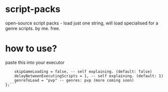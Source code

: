 # script-packs
open-source script packs - load just one string, will load specialised for a genre scripts. by me. free.

# how to use?
paste this into your executor

```_G.scriptPacks = {}; _G.scriptPacks.settings = {
	skipGameLoading = false, -- self explaining. (default: false)
	delayBetweenExecutingScripts = 1, -- self explaining. (default: 1)
	genreToLoad = "pvp" -- genres: pvp (more coming soon)
};```
